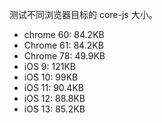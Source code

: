 测试不同浏览器目标的 core-js 大小。

- chrome 60: 84.2KB
- Chrome 61: 84.2KB
- Chrome 78: 49.9KB
- iOS 9: 121KB
- iOS 10: 99KB
- iOS 11: 90.4KB
- iOS 12: 88.8KB
- iOS 13: 85.2KB